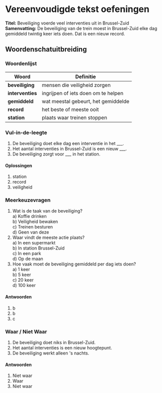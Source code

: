 # Vereenvoudigde tekst oefeningen

**Titel:** Beveiliging voerde veel interventies uit in Brussel-Zuid  
**Samenvatting:** De beveiliging van de trein moest in Brussel-Zuid elke dag gemiddeld twintig keer iets doen. Dat is een nieuw record.

## Woordenschatuitbreiding

### Woordenlijst

| Woord | Definitie |
|-------|-----------|
| **beveiliging** | mensen die veiligheid zorgen |
| **interventies** | ingrijpen of iets doen om te helpen |
| **gemiddeld** | wat meestal gebeurt, het gemiddelde |
| **record** | het beste of meeste ooit |
| **station** | plaats waar treinen stoppen |

### Vul-in-de-leegte
1. De beveiliging doet elke dag een interventie in het ___.
2. Het aantal interventies in Brussel-Zuid is een nieuw ___.
3. De beveiliging zorgt voor ___ in het station.
#### Oplossingen
1. station
2. record
3. veiligheid

### Meerkeuzevragen
1. Wat is de taak van de beveiliging?  
   a) Koffie drinken  
   b) Veiligheid bewaken  
   c) Treinen besturen  
   d) Geen van deze  
2. Waar vindt de meeste actie plaats?  
   a) In een supermarkt  
   b) In station Brussel-Zuid  
   c) In een park  
   d) Op de maan  
3. Hoe vaak moet de beveiliging gemiddeld per dag iets doen?  
   a) 1 keer  
   b) 5 keer  
   c) 20 keer  
   d) 100 keer  
#### Antwoorden
1. b
2. b
3. c

### Waar / Niet Waar
1. De beveiliging doet niks in Brussel-Zuid.  
2. Het aantal interventies is een nieuw hoogtepunt.  
3. De beveiliging werkt alleen 's nachts.  
#### Antwoorden
1. Niet waar
2. Waar
3. Niet waar